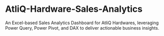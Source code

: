 # AtliQ-Hardware-Sales-Analytics
An Excel-based Sales Analytics Dashboard for AtliQ Hardwares, leveraging Power Query, Power Pivot, and DAX to deliver actionable business insights.
